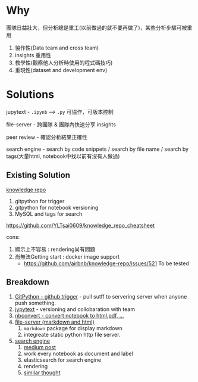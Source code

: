 # Why

團隊日益壯大，但分析總是重工(以前做過的就不要再做了)，某些分析步驟可被重用

1. 協作性(Data team and cross team)
2. insights 重用性
3. 教學性(觀察他人分析時使用的程式碼技巧)
4. 重現性(dataset and development env)

# Solutions

jupytext - `.ipynb` --> `.py` 可協作，可版本控制

file-server - 跨團隊 & 團隊內快速分享 insights

peer review - 確認分析結果正確性

search engine - search by code snippets / search by file name / search by tags(大量html, notebook中找以前有沒有人做過)

## Existing Solution

[knowledge repo](https://github.com/airbnb/knowledge-repo)

1. gitpython for trigger
2. gitpython for notebook versioning
3. MySQL and tags for search


https://github.com/YLTsai0609/knowledge_repo_cheatsheet


cons:

1. 顯示上不容易 : rendering尚有問題
2. 尚無法Getting start : docker image support
   * https://github.com/airbnb/knowledge-repo/issues/521 To be tested

## Breakdown

1. [GitPython - github trigger](https://github.com/gitpython-developers/GitPython) - pull sutff to servering server when anyone push something.
2. [jypytext](https://github.com/mwouts/jupytext) - versioning and collobaration with team
3. [nbconvert - convert notebook to html,pdf, ...](https://github.com/jupyter/nbconvert)
4. [file-server (markdown and html)](https://github.com/YLTsai0609/ReadEm)
   1. `markdown` package for display markdown
   2. integreate static python http file server.
5. [search engine](https://github.com/quiltdata/t4)
   1. [medium post](https://blog.quiltdata.com/find-your-jupyter-notebooks-with-elasticsearch-1fe300c1cd0f)
   2. work every notebook as document and label
   3. elasticsearch for search engine
   4. rendering
   5. [similar thought](https://blog.ouseful.info/2018/05/22/more-thoughts-on-jupyter-notebook-search/)